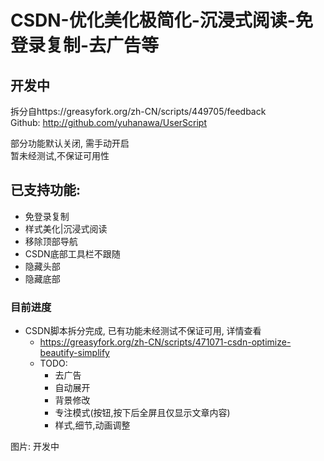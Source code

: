 # CSDN-优化美化极简化-沉浸式阅读-免登录复制-去广告等
## 开发中  
拆分自https://greasyfork.org/zh-CN/scripts/449705/feedback  
Github: http://github.com/yuhanawa/UserScript  

部分功能默认关闭, 需手动开启  
暂未经测试,不保证可用性
## 已支持功能:
- 免登录复制
- 样式美化|沉浸式阅读
- 移除顶部导航
- CSDN底部工具栏不跟随
- 隐藏头部
- 隐藏底部

### 目前进度
- CSDN脚本拆分完成, 已有功能未经测试不保证可用, 详情查看
  - https://greasyfork.org/zh-CN/scripts/471071-csdn-optimize-beautify-simplify
  - TODO:
    - 去广告
    - 自动展开
    - 背景修改
    - 专注模式(按钮,按下后全屏且仅显示文章内容)
    - 样式,细节,动画调整

图片:
开发中
